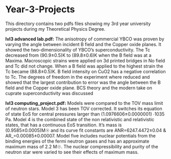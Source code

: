 # Year-3-Projects

This directory contains two pdfs files showing my 3rd year university projects during my Theoretical Physics Degree.

**lvl3 advanced lab.pdf:**
The anisotropy of commercial YBCO was proven by varying the angle between incident B field and the Copper oxide planes. It 
showed the two-dimensionality of YBCO’s superconductivity. The Tc decreased from (90.9±0.5)K to (89.8±0.6)K when the B field 
was at a Maxima. Macroscopic strains were applied on 3d printed bridges in No field and Tc did not change. When a B field was 
applied to the highest strain the Tc became (88.8±0.5)K. B field intensity on CuO2 has a negative correlation to Tc. The degrees of 
freedom in the experiment where reduced and showed that the largest contribution to error was the angle between the B field and the 
Copper oxide plane. BCS theory and the modern take on cuprate superconductivity was discussed 



**lvl3 computing_project.pdf:**
Models were compared to the TOV mass limit of neutron stars. Model 3 has been TOV corrected. It switches its equation 
of state EoS for central pressures larger than (1.0976606±0.0000001) ∙1035 Pa. Model 4 is the combined state of the non
relativistic and relativistic states, that has a continuous EoS transition. It’s mass is (0.9585±0.0005)M☉ and its curve fit 
constants are  ANR=6247.4472±0.04 & AR_=0.00085±0.00007. Model five includes nuclear potentials from the binding 
energies of the fermi neutron gases and has an approximate maximum mass of 2.2 M☉.  The nuclear compressibility and 
purity of the neutron star were varied to see their effects of maximum mass.
